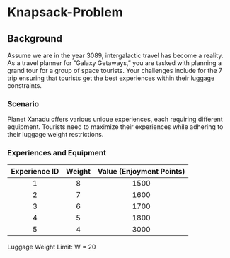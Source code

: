 # Knapsack-Problem
## Background
Assume we are in the year 3089, intergalactic travel has become a reality.
As a travel planner for ”Galaxy Getaways,” you are tasked with planning
a grand tour for a group of space tourists. Your challenges include for the 7
trip ensuring that tourists get the best experiences within their luggage constraints.
### Scenario
Planet Xanadu offers various unique experiences, each requiring different
equipment. Tourists need to maximize their experiences while adhering to
their luggage weight restrictions.
### Experiences and Equipment
| Experience ID | Weight | Value (Enjoyment Points) |
| :---: | :---: | :---: |
| 1 | 8 | 1500 |
| 2 | 7 | 1600 |
| 3 | 6 | 1700 |
| 4 | 5 | 1800 |
| 5 | 4 | 3000 |

Luggage Weight Limit: W = 20
